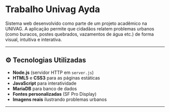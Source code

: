 # Trabalho Univag Ayda

Sistema web desenvolvido como parte de um projeto acadêmico na UNIVAG. A aplicação permite que cidadãos relatem problemas urbanos (como buracos, postes quebrados, vazamentos de água etc.) de forma visual, intuitiva e interativa.

---

## ⚙ Tecnologias Utilizadas

- **Node.js** (servidor HTTP em `server.js`)  
- **HTML5** e **CSS3** para as páginas estáticas  
- **JavaScript** para interatividade
- **MariaDB** para banco de dados 
- **Fontes personalizadas** (SF Pro Display)  
- **Imagens reais** ilustrando problemas urbanos  

---
